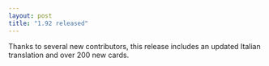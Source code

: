 ```yaml
---
layout: post
title: "1.92 released"
---
```


Thanks to several new contributors, this release includes an updated Italian
translation and over 200 new cards.
